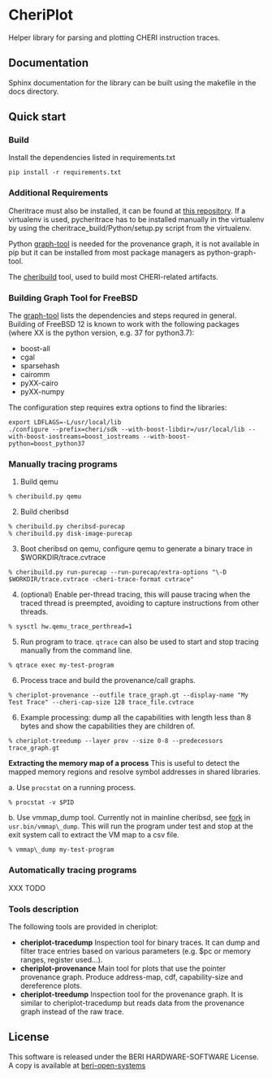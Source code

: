 
# CheriPlot


Helper library for parsing and plotting CHERI instruction traces.

## Documentation

Sphinx documentation for the library can be built using the makefile in the docs directory.

## Quick start

### Build

Install the dependencies listed in requirements.txt
```
pip install -r requirements.txt
```

### Additional Requirements

Cheritrace must also be installed, it can be found at [this repository](https://github.com/CTSRD-CHERI/cheritrace.git).
If a virtualenv is used, pycheritrace has to be installed manually in the virtualenv by using the cheritrace_build/Python/setup.py script from the virtualenv.

Python [graph-tool](https://graph-tool.skewed.de) is needed for the provenance graph,
it is not available in pip but it can be installed from most package managers as python-graph-tool.

The [cheribuild](https://github.com/CTSRD-CHERI/cheribuild) tool, used to build most CHERI-related artifacts.

### Building Graph Tool for FreeBSD
The [graph-tool](https://git.skewed.de/count0/graph-tool/-/wikis/installation-instructions#manual-compilation) lists the dependencies and
steps requred in general.
Building of FreeBSD 12 is known to work with the following packages (where XX is the python version, e.g. 37 for python3.7):
- boost-all
- cgal
- sparsehash
- cairomm
- pyXX-cairo
- pyXX-numpy

The configuration step requires extra options to find the libraries:
```shell
export LDFLAGS=-L/usr/local/lib
./configure --prefix=cheri/sdk --with-boost-libdir=/usr/local/lib --with-boost-iostreams=boost_iostreams --with-boost-python=boost_python37
```

### Manually tracing programs

1. Build qemu
```shell
% cheribuild.py qemu
```

2. Build cheribsd
```shell
% cheribuild.py cheribsd-purecap
% cheribuild.py disk-image-purecap
```

3. Boot cheribsd on qemu, configure qemu to generate a binary trace in $WORKDIR/trace.cvtrace
```shell
% cheribuild.py run-purecap --run-purecap/extra-options "\-D $WORKDIR/trace.cvtrace -cheri-trace-format cvtrace"
```

4. (optional) Enable per-thread tracing, this will pause tracing when the traced thread is preempted, avoiding to capture instructions from other threads.
```shell
% sysctl hw.qemu_trace_perthread=1
```

5. Run program to trace. `qtrace` can also be used to start and stop tracing manually from the command line.
```shell
% qtrace exec my-test-program
```

6. Process trace and build the provenance/call graphs.
```shell
% cheriplot-provenance --outfile trace_graph.gt --display-name "My Test Trace" --cheri-cap-size 128 trace_file.cvtrace
```

6. Example processing: dump all the capabilities with length less than 8 bytes and show the capabilities they are children of.
```shell
% cheriplot-treedump --layer prov --size 0-8 --predecessors trace_graph.gt
```

**Extracting the memory map of a process**
This is useful to detect the mapped memory regions and resolve symbol addresses in shared libraries.

a. Use `procstat` on a running process.
```shell
% procstat -v $PID
```

b. Use vmmap_dump tool. Currently not in mainline cheribsd, see [fork](https://github.com/qwattash/cheribsd.git#user/qwattash) in `usr.bin/vmmap\_dump`.
This will run the program under test and stop at the exit system call to extract the VM map to a csv file.
```shell
% vmmap\_dump my-test-program
```

### Automatically tracing programs
XXX TODO

### Tools description

The following tools are provided in cheriplot:

- **cheriplot-tracedump**
  Inspection tool for binary traces. It can dump and filter trace entries based on various parameters (e.g. $pc or memory ranges, register used...).
- **cheriplot-provenance**
  Main tool for plots that use the pointer provenance graph. Produce address-map, cdf, capability-size and dereference plots.
- **cheriplot-treedump**
  Inspection tool for the provenance graph. It is similar to cheriplot-tracedump but reads data from the provenance graph instead of the raw trace.

## License

This software is released under the BERI HARDWARE-SOFTWARE License. A copy is available at [beri-open-systems]( http://www.beri-open-systems.org/legal/license-1-0.txt)
